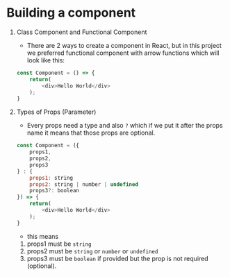 # Building a component

1. Class Component and Functional Component

    - There are 2 ways to create a component in React, but in this project we preferred functional component with arrow functions which will look like this:

    ```js
    const Component = () => {
        return(
            <div>Hello World</div>
        );
    }
    ```
2. Types of Props (Parameter)

    - Every props need a type and also `?` which if we put it after the props name it means that those props are optional.

    ```js
    const Component = ({
        props1,
        props2,
        props3
    } : {
        props1: string 
        props2: string | number | undefined
        props3?: boolean
    }) => {
        return(
            <div>Hello World</div>
        );
    }
    ```
    - this means
    1. props1 must be `string`
    2. props2 must be `string` or `number` or `undefined`
    3. props3 must be `boolean` if provided but the prop is not required (optional).
